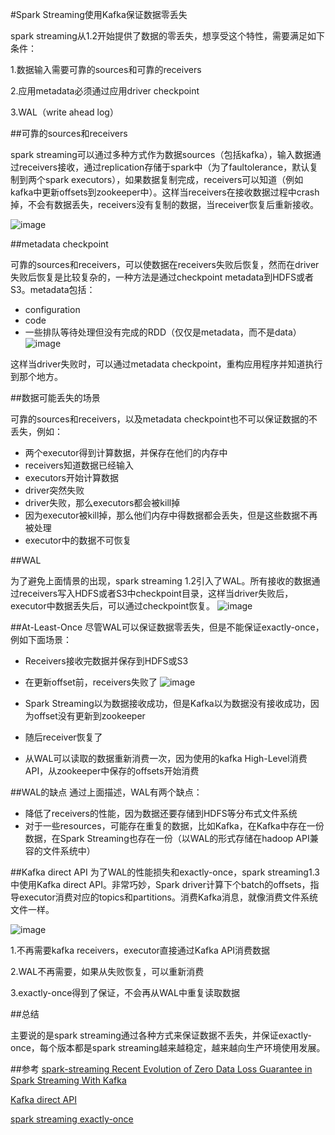 #Spark Streaming使用Kafka保证数据零丢失

spark streaming从1.2开始提供了数据的零丢失，想享受这个特性，需要满足如下条件：

1.数据输入需要可靠的sources和可靠的receivers

2.应用metadata必须通过应用driver checkpoint

3.WAL（write ahead log）

##可靠的sources和receivers

spark streaming可以通过多种方式作为数据sources（包括kafka），输入数据通过receivers接收，通过replication存储于spark中（为了faultolerance，默认复制到两个spark executors），如果数据复制完成，receivers可以知道（例如kafka中更新offsets到zookeeper中）。这样当receivers在接收数据过程中crash掉，不会有数据丢失，receivers没有复制的数据，当receiver恢复后重新接收。

![image](https://raw.githubusercontent.com/jacksu/utils4s/master/spark-knowledge/images/spark-streaming-kafka/spark-reliable-source-reliable-receiver.png)

##metadata checkpoint

可靠的sources和receivers，可以使数据在receivers失败后恢复，然而在driver失败后恢复是比较复杂的，一种方法是通过checkpoint metadata到HDFS或者S3。metadata包括：

* configuration
* code
* 一些排队等待处理但没有完成的RDD（仅仅是metadata，而不是data）
![image](https://raw.githubusercontent.com/jacksu/utils4s/master/spark-knowledge/images/spark-streaming-kafka/spark-metadata-checkpointing.png)

这样当driver失败时，可以通过metadata checkpoint，重构应用程序并知道执行到那个地方。

##数据可能丢失的场景

可靠的sources和receivers，以及metadata checkpoint也不可以保证数据的不丢失，例如：

* 两个executor得到计算数据，并保存在他们的内存中
* receivers知道数据已经输入
* executors开始计算数据
* driver突然失败
* driver失败，那么executors都会被kill掉
* 因为executor被kill掉，那么他们内存中得数据都会丢失，但是这些数据不再被处理
* executor中的数据不可恢复

##WAL

为了避免上面情景的出现，spark streaming 1.2引入了WAL。所有接收的数据通过receivers写入HDFS或者S3中checkpoint目录，这样当driver失败后，executor中数据丢失后，可以通过checkpoint恢复。
![image](https://raw.githubusercontent.com/jacksu/utils4s/master/spark-knowledge/images/spark-streaming-kafka/spark-wal.png)

##At-Least-Once
尽管WAL可以保证数据零丢失，但是不能保证exactly-once，例如下面场景：

* Receivers接收完数据并保存到HDFS或S3
* 在更新offset前，receivers失败了
![image](https://raw.githubusercontent.com/jacksu/utils4s/master/spark-knowledge/images/spark-streaming-kafka/spark-wall-at-least-once-delivery.png)

* Spark Streaming以为数据接收成功，但是Kafka以为数据没有接收成功，因为offset没有更新到zookeeper
* 随后receiver恢复了
* 从WAL可以读取的数据重新消费一次，因为使用的kafka High-Level消费API，从zookeeper中保存的offsets开始消费

##WAL的缺点
通过上面描述，WAL有两个缺点：

* 降低了receivers的性能，因为数据还要存储到HDFS等分布式文件系统
* 对于一些resources，可能存在重复的数据，比如Kafka，在Kafka中存在一份数据，在Spark Streaming也存在一份（以WAL的形式存储在hadoop API兼容的文件系统中） 

##Kafka direct API
为了WAL的性能损失和exactly-once，spark streaming1.3中使用Kafka direct API。非常巧妙，Spark driver计算下个batch的offsets，指导executor消费对应的topics和partitions。消费Kafka消息，就像消费文件系统文件一样。

![image](https://raw.githubusercontent.com/jacksu/utils4s/master/spark-knowledge/images/spark-streaming-kafka/spark-kafka-direct-api.png)

1.不再需要kafka receivers，executor直接通过Kafka API消费数据

2.WAL不再需要，如果从失败恢复，可以重新消费

3.exactly-once得到了保证，不会再从WAL中重复读取数据

##总结

主要说的是spark streaming通过各种方式来保证数据不丢失，并保证exactly-once，每个版本都是spark streaming越来越稳定，越来越向生产环境使用发展。

##参考
[spark-streaming
Recent Evolution of Zero Data Loss Guarantee in Spark Streaming With Kafka](http://getindata.com/blog/post/recent-evolution-of-zero-data-loss-guarantee-in-spark-streaming-with-kafka/)

[Kafka direct API](http://www.jianshu.com/p/b4af851286e5)

[spark streaming exactly-once](http://www.jianshu.com/p/885505daab29)